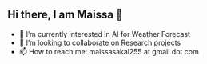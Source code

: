 ## Hi there, I am Maissa 👋

- 🔭 I’m currently interested in AI for Weather Forecast
- 🌱 I’m looking to collaborate on Research projects
- 📫 How to reach me: maissasakal255 at gmail dot com
